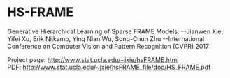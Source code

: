# HS-FRAME
Generative Hierarchical Learning of Sparse FRAME Models.
--Jianwen Xie, Yifei Xu, Erik Nijkamp, Ying Nian Wu, Song-Chun Zhu
--International Conference on Computer Vision and Pattern Recognition (CVPR) 2017

Project page: http://www.stat.ucla.edu/~jxie/hsFRAME.html   
PDF: http://www.stat.ucla.edu/~jxie/hsFRAME_file/doc/HS_FRAME.pdf
